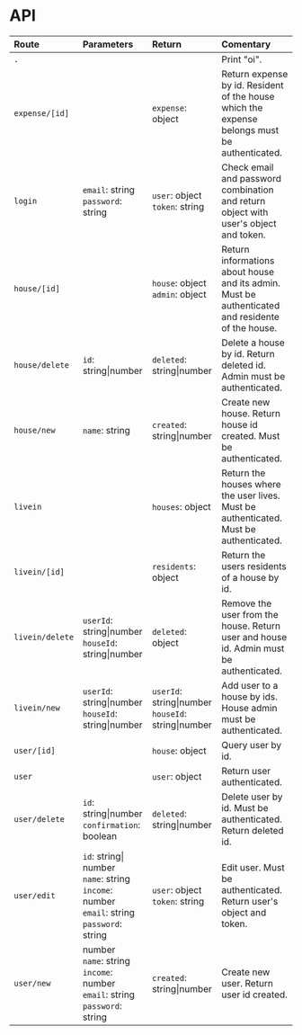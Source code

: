 # API

| Route | Parameters | Return | Comentary |
|:-|:-|:-|:-|
| `.` | | | Print "oi". |
| `expense/[id]` | | `expense`: object | Return expense by id. Resident of the house which the expense belongs must be authenticated. |
| `login` | `email`: string<br>`password`: string | `user`: object<br>`token`: string | Check email and password combination and return object with user's object and token. |
| `house/[id]` | | `house`: object<br>`admin`: object | Return informations about house and its admin. Must be authenticated and residente of the house. |
| `house/delete` | `id`: string\|number | `deleted`: string\|number | Delete a house by id. Return deleted id. Admin must be authenticated. |
| `house/new` | `name`: string | `created`: string\|number | Create new house. Return house id created. Must be authenticated. |
| `livein` | | `houses`: object | Return the houses where the user lives. Must be authenticated. Must be authenticated. |
| `livein/[id]` | | `residents`: object | Return the users residents of a house by id. |
| `livein/delete` | `userId`: string\|number<br>`houseId`: string\|number | `deleted`: object | Remove the user from the house. Return user and house id. Admin must be authenticated. |
| `livein/new` | `userId`: string\|number<br>`houseId`: string\|number | `userId`: string\|number<br>`houseId`: string\|number | Add user to a house by ids. House admin must be authenticated. |
| `user/[id]` | | `house`: object | Query user by id. |
| `user` | | `user`: object | Return user authenticated. |
| `user/delete` | `id`: string\|number<br>`confirmation`: boolean | `deleted`: string\|number | Delete user by id. Must be authenticated. Return deleted id. |
| `user/edit` | `id`: string\| number<br>`name`: string<br>`income`: number<br>`email`: string<br>`password`: string | `user`: object<br>`token`: string | Edit user. Must be authenticated. Return user's object and token. |
| `user/new` | number<br>`name`: string<br>`income`: number<br>`email`: string<br>`password`: string | `created`: string\|number | Create new user. Return user id created. |
